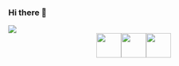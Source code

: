 ### Hi there 👋



<img src="https://github-readme-stats.vercel.app/api?username=joanaventurac&show_icons=true&theme=dark"/>


<center><img height=50 src="https://cdn.jsdelivr.net/gh/devicons/devicon/icons/java/java-original.svg"/><img height=50 src="https://cdn.jsdelivr.net/gh/devicons/devicon/icons/html5/html5-original.svg" /><img height=50 src="https://cdn.jsdelivr.net/gh/devicons/devicon/icons/css3/css3-original.svg" /></center>
